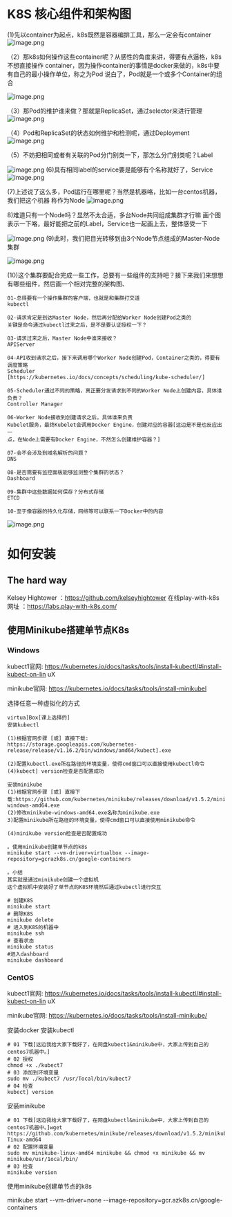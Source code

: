 # K8S 核心组件和架构图

(1)先以container为起点，k8s既然是容器编排工具，那么一定会有container
![image.png](./assets/image.png)

（2）那k8s如何操作这些container呢？从感性的角度来讲，得要有点逼格，k8s不想直接操作
container，因为操作container的事情是docker来做的，k8s中要有自己的最小操作单位，称之为Pod
说白了，Pod就是一个或多个Container的组合

![image.png](./assets/1676463934981-image.png)

（3）那Pod的维护谁来做？那就是ReplicaSet，通过selector来进行管理
![image.png](./assets/1676464046937-image.png)

（4）Pod和ReplicaSet的状态如何维护和检测呢，通过Deployment
![image.png](./assets/1676464090390-image.png)

（5）不妨把相同或者有关联的Pod分门别类一下，那怎么分门别类呢？Label

![image.png](./assets/1676468154819-image.png)
(6)具有相同label的service要是能够有个名称就好了，Service
![image.png](./assets/1676468278620-image.png)

(7)上述说了这么多，Pod运行在哪里呢？当然是机器咯，比如一台centos机器，我们把这个机器
称作为Node
![image.png](./assets/1676468297520-image.png)

8)难道只有一个Node吗？显然不太合适，多台Node共同组成集群才行嘛
画个图表示一下咯，最好能把之前的Label，Service也一起画上去，整体感受一下

![image.png](./assets/1676468320524-image.png)
(9)此时，我们把目光转移到由3个Node节点组成的Master-Node集群

![image.png](./assets/1676468341459-image.png)

(10)这个集群要配合完成一些工作，总要有一些组件的支持吧？接下来我们来想想有哪些组件，然后画一个相对完整的架构图、

```
01-总得要有一个操作集群的客户端，也就是和集群打交道
kubectl

02-请求肯定是到达Master Node，然后再分配给Worker Node创建Pod之类的
关键是命令通过kubectl过来之后，是不是要认证授权一下？

03-请求过来之后，Master Node中谁来接收？
APIServer

04-API收到请求之后，接下来调用哪个Worker Node创建Pod，Container之类的，得要有调度策略
Scheduler
[https://kubernetes.io/docs/concepts/scheduling/kube-scheduler/]

05-Scheduler通过不同的策略，真正要分发请求到不同的Worker Node上创建内容，具体谁负责？
Controller Manager

06-Worker Node接收到创建请求之后，具体谁来负责
Kubelet服务，最终Kubelet会调用Docker Engine，创建对应的容器[这边是不是也反应出一
点，在Node上需要有Docker Engine，不然怎么创建维护容器？]

07-会不会涉及到域名解析的问题？
DNS

08-是否需要有监控面板能够监测整个集群的状态？
Dashboard

09-集群中这些数据如何保存？分布式存储
ETCD

10-至于像容器的持久化存储，网络等可以联系一下Docker中的内容
```

![image.png](./assets/1676468551369-image.png)

# 如何安装

## The hard way

Kelsey Hightower ：https://github.com/kelseyhightower
在线play-with-k8s
网址 ：https://labs.play-with-k8s.com/

## 使用Minikube搭建单节点K8s

### Windows

kubect1官网: https://kubernetes.io/docs/tasks/tools/install-kubectl/#install-kubect-on-lin
uX

minikube官网: https://kubernetes.io/docs/tasks/tools/install-minikubel

选择任意一种虚拟化的方式

```Hyper-V
virtua]Box[课上选择的]
安装kubectl

(1)根据官网步骤 [或] 直接下载:
https://storage.googleapis.com/kubernetes-
release/release/v1.16.2/bin/windows/amd64/kubect].exe

(2)配置kubectl.exe所在路径的环境变量，使得cmd窗口可以直接使用kubectl命令
(4)kubect] version检查是否配置成功

安装minikube
(1)根据官网步骤 [或] 直接下载:https://github.com/kubernetes/minikube/releases/download/v1.5.2/minikube-windows-amd64.exe
(2)修改minikube-windows-amd64.exe名称为minikube.exe
3)配置minikube所在路径的环境变量，使得cmd窗口可以直接使用minikube命令

(4)minikube version检查是否配置成功

。使用minikube创建单节点的k8s
minikube start --vm-driver=virtualbox --image-repository=gcrazk8s.cn/google-containers

。小结
其实就是通过minikube创建一个虚拟机
这个虚拟机中安装好了单节点的K8S环境然后通过kubectl进行交互
```

```
# 创建K8S
minikube start
# 删除K8S
minikube delete
# 进入到K8S的机器中
minikube ssh
# 查看状态
minikube status
#进入dashboard
minikube dashboard
```

### CentOS

kubect1官网: https://kubernetes.io/docs/tasks/tools/install-kubectl/#install-kubect-on-lin
uX

minikube官网: https://kubernetes.io/docs/tasks/tools/install-minikube/

安装docker
安装kubectl

```
# 01 下载[这边我给大家下载好了，在网盘kubect1&minikube中，大家上传到自己的centos7机器中。]
# 02 授权
chmod +x ./kubect7
# 03 添加到环境变量
sudo mv ./kubect7 /usr/Tocal/bin/kubect7
# 04 检查
kubect] version
```

安装minikube

```
# 01 下载[这边我给大家下载好了，在网盘kubectl&minikube中，大家上传到自己的centos7机器中。]wget https://github.com/kubernetes/minikube/releases/download/v1.5.2/minikube-Tinux-amd64
# 02 配置环境变量
sudo mv minikube-linux-amd64 minikube && chmod +x minikube && mv minikube/usr/1ocal/bin/
# 03 检查
minikube version
```

使用minikube创建单节点的k8s

minikube start --vm-driver=none --image-repository=gcr.azk8s.cn/google-
containers

